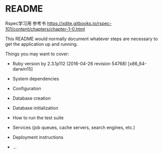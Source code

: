 # README

Rspec学习用
参考书
https://xdite.gitbooks.io/rspec-101/content/chapters/chapter-1-0.html


This README would normally document whatever steps are necessary to get the
application up and running.

Things you may want to cover:

* Ruby version
by 2.3.1p112 (2016-04-26 revision 54768) [x86_64-darwin15]
* System dependencies

* Configuration

* Database creation

* Database initialization

* How to run the test suite

* Services (job queues, cache servers, search engines, etc.)

* Deployment instructions

* ...
